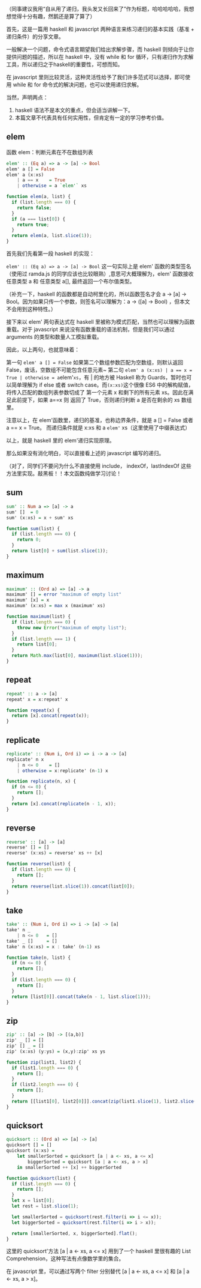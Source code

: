 （同事建议我用“自从用了递归，我头发又长回来了”作为标题，哈哈哈哈哈，我想想觉得十分有趣，然鹅还是算了算了）

首先，这是一篇用 haskell 和 javascript 两种语言来练习递归的基本实践（基准 + 递归条件）的分享文章。

一般解决一个问题，命令式语言期望我们给出求解步骤，而 haskell 则倾向于让你提供问题的描述，所以在 haskell 中，没有 while 和 for 循环，只有递归作为求解工具，所以递归之于haskell的重要性，可想而知。

在 javascript 里则比较灵活，这种灵活性给予了我们许多范式可以选择，即可使用 while 和 for 命令式的解决问题，也可以使用递归求解。

当然，声明两点：

1. haskell 语法不是本文的重点，但会适当讲解一下。
2. 本篇文章不代表具有任何实用性，但肯定有一定的学习参考价值。

## elem

函数 elem：判断元素在不在数组列表

```haskell
elem' :: (Eq a) => a -> [a] -> Bool
elem' a [] = False
elem' a (x:xs)
    | a == x    = True
    | otherwise = a `elem'` xs
```

```js
function elem(a, list) {
  if (list.length === 0) {
    return false;
  }
  if (a === list[0]) {
    return true;
  }
  return elem(a, list.slice(1));
}
```

首先我们先看第一段 haskell 的实现：

`elem' :: (Eq a) => a -> [a] -> Bool` 这一句实际上是 elem' 函数的类型签名（使用过 ramda.js 的同学应该也比较眼熟）,意思可大概理解为，elem' 函数接收 任意类型 a 和 任意类型 a[], 最终返回一个布尔值类型。

（补充一下，haskell 的函数都是自动柯里化的，所以函数签名才会 a -> [a] -> Bool。因为如果只传一个参数，则签名可以理解为：a -> ([a] -> Bool) ，但本文不会用到这种特性。）

接下来以 elem' 两句表达式在 haskell 里被称为模式匹配，当然也可以理解为函数重载。对于 javascript 来说没有函数重载的语法机制，但是我们可以通过 arguments 的类型和数量人工模拟重载。

因此，以上两句，也就意味着：

第一句 `elem' a [] = False` 如果第二个数组参数匹配为空数组，则默认返回 False，废话，空数组不可能包含任意元素~
第二句 `elem' a (x:xs) | a == x = True | otherwise = a`elem'`xs`，有 | 的地方被 Haskell 称为 Guards，暂时也可以简单理解为 if else 或者 switch case。而`(x:xs)`这个很像 ES6 中的解构赋值，将传入匹配的数组列表参数切成了 第一个元素 x 和剩下的所有元素 xs。因此在满足此前提下，如果 a==x 则 返回了 True，否则递归判断 a 是否在剩余的 xs 数组里。

注意以上，在 elem'函数里，递归的基准，也称边界条件，就是 a [] = False 或者 a == x = True。
而递归条件就是 x:xs 和 a `elem'` xs（这里使用了中缀表达式）

以上，就是 haskell 里的 elem'递归实现原理。

那么如果没有消化明白，可以直接看上述的 javascript 编写的递归。

（对了，同学们不要问为什么不直接使用 include， indexOf，lastIndexOf 这些方法里实现。敲黑板！！本文函数纯做学习讨论！

## sum

```haskell
sum' :: Num a => [a] -> a
sum' []  = 0
sum' (x:xs) = x + sum' xs
```

```js
function sum(list) {
  if (list.length === 0) {
    return 0;
  }
  return list[0] + sum(list.slice(1));
}
```

## maximum

```haskell
maximum' :: (Ord a) => [a] -> a
maximum' [] = error "maximum of empty list"
maximum' [x] = x
maximum' (x:xs) = max x (maximum' xs)
```

```js
function maximum(list) {
  if (list.length === 0) {
    throw new Error("maximum of empty list");
  }
  if (list.length === 1) {
    return list[0];
  }
  return Math.max(list[0], maximum(list.slice(1)));
}
```

## repeat

```haskell
repeat' :: a -> [a]
repeat' x = x:repeat' x
```

```js
function repeat(x) {
  return [x].concat(repeat(x));
}
```

## replicate

```haskell
replicate' :: (Num i, Ord i) => i -> a -> [a]
replicate' n x
    | n <= 0    = []
    | otherwise = x:replicate' (n-1) x
```

```js
function replicate(n, x) {
  if (n <= 0) {
    return [];
  }
  return [x].concat(replicate(n - 1, x));
}
```

## reverse

```haskell
reverse' :: [a] -> [a]
reverse' [] = []
reverse' (x:xs) = reverse' xs ++ [x]
```

```js
function reverse(list) {
  if (list.length === 0) {
    return [];
  }
  return reverse(list.slice(1)).concat(list[0]);
}
```

## take

```haskell
take' :: (Num i, Ord i) => i -> [a] -> [a]
take' n _
    | n <= 0   = []
take' _ []     = []
take' n (x:xs) = x : take' (n-1) xs
```

```js
function take(n, list) {
  if (n <= 0) {
    return [];
  }
  if (list.length === 0) {
    return [];
  }
  return [list[0]].concat(take(n - 1, list.slice(1)));
}
```

## zip

```haskell
zip' :: [a] -> [b] -> [(a,b)]
zip' _ [] = []
zip' [] _ = []
zip' (x:xs) (y:ys) = (x,y):zip' xs ys
```

```js
function zip(list1, list2) {
  if (list1.length === 0) {
    return [];
  }
  if (list2.length === 0) {
    return [];
  }
  return [[list1[0], list2[0]]].concat(zip(list1.slice(1), list2.slice(1)));
}
```

## quicksort

```haskell
quicksort :: (Ord a) => [a] -> [a]
quicksort [] = []
quicksort (x:xs) =
    let smallerSorted = quicksort [a | a <- xs, a <= x]
        biggerSorted = quicksort [a | a <- xs, a > x]
    in smallerSorted ++ [x] ++ biggerSorted
```

```js
function quicksort(list) {
  if (list.length === 0) {
    return [];
  }
  let x = list[0];
  let rest = list.slice(1);

  let smallerSorted = quicksort(rest.filter(i => i <= x));
  let biggerSorted = quicksort(rest.filter(i => i > x));

  return [smallerSorted, x, biggerSorted].flat();
}
```

这里的 quicksort'方法 [a | a <- xs, a <= x] 用到了一个 haskell 里很有趣的 List Comprehension，这种写法有点像数学里的集合。

在 javascript 里，可以通过写两个 filter 分别替代 [a | a <- xs, a <= x] 和 [a | a <- xs, a > x]。
